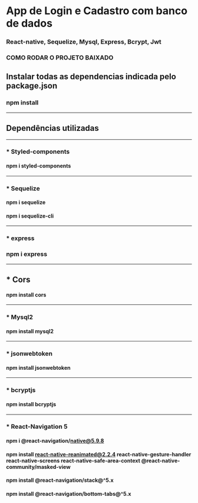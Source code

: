 # App de Login e Cadastro com banco de dados

### React-native, Sequelize, Mysql, Express, Bcrypt, Jwt


### COMO RODAR O PROJETO BAIXADO
## Instalar todas as dependencias indicada pelo package.json
### npm install
---
## Dependências utilizadas
---
### * Styled-components
#### npm i styled-components
---
### * Sequelize
#### npm i sequelize
#### npm i sequelize-cli
---
### * express
### npm i express
---
## * Cors
#### npm install cors
---
### * Mysql2
#### npm install mysql2
---
### * jsonwebtoken
#### npm install jsonwebtoken
---
### * bcryptjs
#### npm install bcryptjs
---
### * React-Navigation 5
#### npm i @react-navigation/native@5.9.8
#### npm install react-native-reanimated@2.2.4 react-native-gesture-handler react-native-screens react-native-safe-area-context @react-native-community/masked-view
#### npm install @react-navigation/stack@^5.x
#### npm install @react-navigation/bottom-tabs@^5.x

